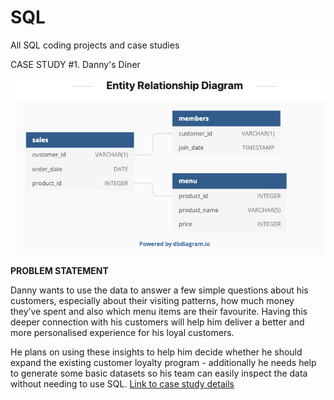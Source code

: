 # SQL
All SQL coding projects and case studies 


CASE STUDY #1. Danny's Diner 

![alt text](dannysdinner.png "Entity Relationship")

__PROBLEM STATEMENT__

Danny wants to use the data to answer a few simple questions about his customers, especially about their visiting patterns, how much money they’ve spent and also which menu items are their favourite. Having this deeper connection with his customers will help him deliver a better and more personalised experience for his loyal customers.

He plans on using these insights to help him decide whether he should expand the existing customer loyalty program - additionally he needs help to generate some basic datasets so his team can easily inspect the data without needing to use SQL. [Link to case study details](https://8weeksqlchallenge.com/case-study-1/)
